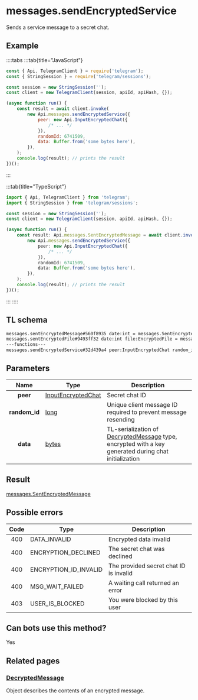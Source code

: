 # messages.sendEncryptedService

Sends a service message to a secret chat.

## Example

::::tabs
:::tab{title="JavaScript"}

```js
const { Api, TelegramClient } = require('telegram');
const { StringSession } = require('telegram/sessions');

const session = new StringSession('');
const client = new TelegramClient(session, apiId, apiHash, {});

(async function run() {
    const result = await client.invoke(
        new Api.messages.sendEncryptedService({
            peer: new Api.InputEncryptedChat({
                /* ... */
            }),
            randomId: 6741509,
            data: Buffer.from('some bytes here'),
        }),
    );
    console.log(result); // prints the result
})();
```

:::

:::tab{title="TypeScript"}

```ts
import { Api, TelegramClient } from 'telegram';
import { StringSession } from 'telegram/sessions';

const session = new StringSession('');
const client = new TelegramClient(session, apiId, apiHash, {});

(async function run() {
    const result: Api.messages.SentEncryptedMessage = await client.invoke(
        new Api.messages.sendEncryptedService({
            peer: new Api.InputEncryptedChat({
                /* ... */
            }),
            randomId: 6741509,
            data: Buffer.from('some bytes here'),
        }),
    );
    console.log(result); // prints the result
})();
```

:::
::::

## TL schema

```txt
messages.sentEncryptedMessage#560f8935 date:int = messages.SentEncryptedMessage;
messages.sentEncryptedFile#9493ff32 date:int file:EncryptedFile = messages.SentEncryptedMessage;
---functions---
messages.sendEncryptedService#32d439a4 peer:InputEncryptedChat random_id:long data:bytes = messages.SentEncryptedMessage;
```

## Parameters

|     Name      | Type                                                                    | Description                                                                                                                                             |
| :-----------: | ----------------------------------------------------------------------- | ------------------------------------------------------------------------------------------------------------------------------------------------------- |
|   **peer**    | [InputEncryptedChat](https://core.telegram.org/type/InputEncryptedChat) | Secret chat ID                                                                                                                                          |
| **random_id** | [long](https://core.telegram.org/type/long)                             | Unique client message ID required to prevent message resending                                                                                          |
|   **data**    | [bytes](https://core.telegram.org/type/bytes)                           | TL-serialization of [DecryptedMessage](https://core.telegram.org/type/DecryptedMessage) type, encrypted with a key generated during chat initialization |

## Result

[messages.SentEncryptedMessage](https://core.telegram.org/type/messages.SentEncryptedMessage)

## Possible errors

| Code | Type                  | Description                            |
| :--: | --------------------- | -------------------------------------- |
| 400  | DATA_INVALID          | Encrypted data invalid                 |
| 400  | ENCRYPTION_DECLINED   | The secret chat was declined           |
| 400  | ENCRYPTION_ID_INVALID | The provided secret chat ID is invalid |
| 400  | MSG_WAIT_FAILED       | A waiting call returned an error       |
| 403  | USER_IS_BLOCKED       | You were blocked by this user          |

## Can bots use this method?

Yes

## Related pages

### [DecryptedMessage](https://core.telegram.org/type/DecryptedMessage)

Object describes the contents of an encrypted message.
